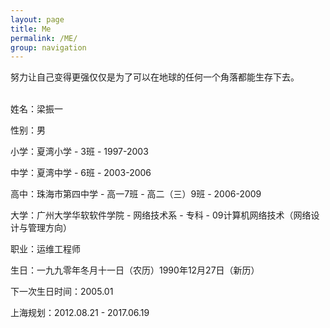 ```yaml
---
layout: page
title: Me
permalink: /ME/
group: navigation
---
```


努力让自己变得更强仅仅是为了可以在地球的任何一个角落都能生存下去。
<br><br>

姓名：梁振一

性别：男

小学：夏湾小学 - 3班 - 1997-2003

中学：夏湾中学 - 6班 - 2003-2006

高中：珠海市第四中学 - 高一7班 - 高二（三）9班 - 2006-2009

大学：广州大学华软软件学院 - 网络技术系 - 专科 - 09计算机网络技术（网络设计与管理方向）

职业：运维工程师

生日：一九九零年冬月十一日（农历）1990年12月27日（新历）

下一次生日时间：2005.01

上海规划：2012.08.21 - 2017.06.19